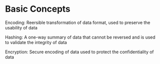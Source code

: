 
# Basic Concepts

Encoding: Reersible transformation of data format, used to preserve the usability of data

Hashing: A one-way summary of data that cannot be reversed and is used to validate the integrity of data

Encryption: Secure encoding of data used to protect the confidentiality of data
